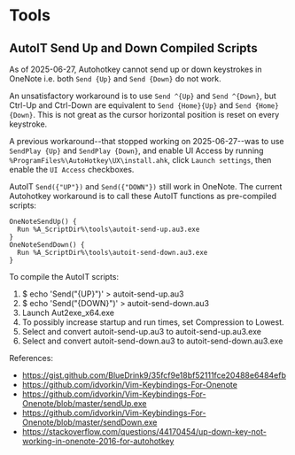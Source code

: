 # Tools

## AutoIT Send Up and Down Compiled Scripts

As of 2025-06-27, Autohotkey cannot send up or down keystrokes in OneNote i.e. both `Send {Up}` and `Send {Down}` do not work.

An unsatisfactory workaround is to use `Send ^{Up}` and `Send ^{Down}`, but Ctrl-Up and Ctrl-Down are equivalent to `Send {Home}{Up}` and `Send {Home}{Down}`. This is not great as the cursor horizontal position is reset on every keystroke.

A previous workaround--that stopped working on 2025-06-27--was to use `SendPlay {Up}` and `SendPlay {Down}`, and enable UI Access by running `%ProgramFiles%\AutoHotkey\UX\install.ahk`, click `Launch settings`, then enable the `UI Access` checkboxes.

AutoIT `Send({"UP"})` and `Send({"DOWN"})` still work in OneNote. The current Autohotkey workaround is to call these AutoIT functions as pre-compiled scripts:
```autohotkey
OneNoteSendUp() {
  Run %A_ScriptDir%\tools\autoit-send-up.au3.exe
}
OneNoteSendDown() {
  Run %A_ScriptDir%\tools\autoit-send-down.au3.exe
}
```

To compile the AutoIT scripts:
1. $ echo 'Send("{UP}")' > autoit-send-up.au3
2. $ echo 'Send("{DOWN}")' > autoit-send-down.au3
3. Launch Aut2exe_x64.exe 
4. To possibly increase startup and run times, set Compression to Lowest.
5. Select and convert autoit-send-up.au3 to autoit-send-up.au3.exe
6. Select and convert autoit-send-down.au3 to autoit-send-down.au3.exe

References:
- https://gist.github.com/BlueDrink9/35fcf9e18bf52111fce20488e6484efb
- https://github.com/idvorkin/Vim-Keybindings-For-Onenote
- https://github.com/idvorkin/Vim-Keybindings-For-Onenote/blob/master/sendUp.exe
- https://github.com/idvorkin/Vim-Keybindings-For-Onenote/blob/master/sendDown.exe
- https://stackoverflow.com/questions/44170454/up-down-key-not-working-in-onenote-2016-for-autohotkey
